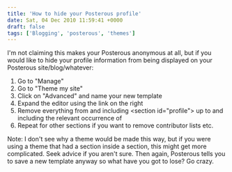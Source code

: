 ```yaml
---
title: 'How to hide your Posterous profile'
date: Sat, 04 Dec 2010 11:59:41 +0000
draft: false
tags: ['Blogging', 'posterous', 'themes']
---
```


I'm not claiming this makes your Posterous anonymous at all, but if you would like to hide your profile information from being displayed on your Posterous site/blog/whatever:

1.  Go to "Manage"
2.  Go to "Theme my site"
3.  Click on "Advanced" and name your new template
4.  Expand the editor using the link on the right
5.  Remove everything from and including <section id="profile"> up to and including the relevant occurrence of </section>
6.  Repeat for other sections if you want to remove contributor lists etc.

Note: I don't see why a theme would be made this way, but if you were using a theme that had a section inside a section, this might get more complicated. Seek advice if you aren't sure. Then again, Posterous tells you to save a new template anyway so what have you got to lose? Go crazy.
